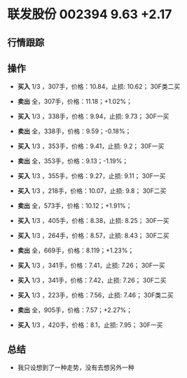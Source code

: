 # 联发股份 002394 9.63 +2.17

## 行情跟踪
  
## 操作
  - **买入** 1/3 ，307手，价格：10.84，止损: 10.62； 30F类二买
  - **卖出** 全，307手，价格：11.18；+1.02%；

  - **买入** 1/3 ，338手，价格：9.94，止损: 9.73； 30F一买
  - **卖出** 全，338手，价格：9.59；-0.18%；

  - **买入** 1/3 ，353手，价格：9.41，止损: 9.2； 30F一买
  - **卖出** 全，353手，价格：9.13；-1.19%；

  - **买入** 1/3 ，355手，价格：9.27，止损: 9.11； 30F一买
  - **买入** 1/3 ，218手，价格：10.07，止损: 9.8； 30F二买
  - **卖出** 全，573手，价格：10.12；+1.91%；

  - **买入** 1/3 ，405手，价格：8.38，止损: 8.25； 30F一买
  - **买入** 1/3 ，264手，价格：8.57，止损: 8.43； 30F二买
  - **卖出** 全，669手，价格：8.119；+1.23%；

  - **买入** 1/3 ，341手，价格：7.41，止损: 7.26； 30F一买
  - **买入** 1/3 ，341手，价格：7.42，止损: 7.26； 30F二买
  - **买入** 1/3 ，223手，价格：7.56，止损: 7.46； 30F类二买
  - **卖出** 全，905手，价格：7.57；+2.27%；

  - **买入** 1/3 ，420手，价格：8.1，止损: 7.95； 30F一买


## 总结
  - 我只设想到了一种走势，没有去想另外一种